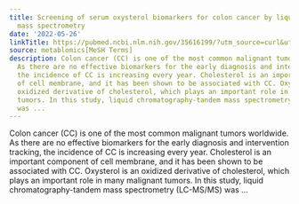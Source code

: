 ```yaml
---
title: Screening of serum oxysterol biomarkers for colon cancer by liquid chromatography-tandem
  mass spectrometry
date: '2022-05-26'
linkTitle: https://pubmed.ncbi.nlm.nih.gov/35616199/?utm_source=curl&utm_medium=rss&utm_campaign=pubmed-2&utm_content=1Zkrxt7ktlCbHBXEV3v65xxSnkSWNsJ1A6Fq3gBniKhGfIUslK&fc=20210907212339&ff=20220527211808&v=2.17.6
source: metablomics[MeSH Terms]
description: Colon cancer (CC) is one of the most common malignant tumors worldwide.
  As there are no effective biomarkers for the early diagnosis and intervention tracking,
  the incidence of CC is increasing every year. Cholesterol is an important component
  of cell membrane, and it has been shown to be associated with CC. Oxysterol is an
  oxidized derivative of cholesterol, which plays an important role in many malignant
  tumors. In this study, liquid chromatography-tandem mass spectrometry (LC-MS/MS)
  was ...
---
```

Colon cancer (CC) is one of the most common malignant tumors worldwide. As there are no effective biomarkers for the early diagnosis and intervention tracking, the incidence of CC is increasing every year. Cholesterol is an important component of cell membrane, and it has been shown to be associated with CC. Oxysterol is an oxidized derivative of cholesterol, which plays an important role in many malignant tumors. In this study, liquid chromatography-tandem mass spectrometry (LC-MS/MS) was ...